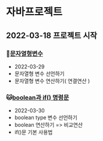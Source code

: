 # 자바프로젝트
## 2022-03-18 프로젝트 시작

### :hamster:[문자열형변수](https://github.com/geunyang/2022_javaworks/tree/master/Java_10_Varriable_05)
* 2022-03-29
* 문자열형 변수 선언하기
* 문자열형 변수 연산하기( 연결연산 )

### :cat:[boolean과 if() 명령문](https://github.com/geunyang/2022_javaworks/tree/master/Java_10_Varriable_06)
* 2022-03-30
* boolean type 변수 선언하기
* boolean 연산하기 => 비교연산
* if()문 기본 사용법